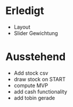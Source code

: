 Erledigt
=============
- Layout
- Slider Gewichtung

Ausstehend
=============
- Add stock csv
- draw stock on START
- compute MVP
- add cash functionality
- add tobin gerade
